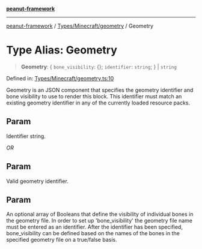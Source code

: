 [**peanut-framework**](../../../../README.md)

***

[peanut-framework](../../../../modules.md) / [Types/Minecraft/geometry](../README.md) / Geometry

# Type Alias: Geometry

> **Geometry**: \{ `bone_visibility`: \{\}; `identifier`: `string`; \} \| `string`

Defined in: [Types/Minecraft/geometry.ts:10](https://github.com/palmmc/Peanut-Framework/blob/a953dc2db1f7e00237b91b5b1f38f50520700085/PeanutFramework/Types/Minecraft/geometry.ts#L10)

Geometry is an JSON component that specifies the geometry identifier and bone visibility to use to render this block. This identifier must match an existing geometry identifier in any of the currently loaded resource packs.

## Param

Identifier string.

*OR*

## Param

Valid geometry identifier.

## Param

An optional array of Booleans that define the visibility of individual bones in the geometry file. In order to set up 'bone_visibility' the geometry file name must be entered as an identifier. After the identifier has been specified, bone_visibility can be defined based on the names of the bones in the specified geometry file on a true/false basis.
